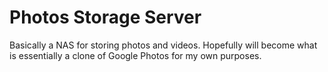 # Photos Storage Server

Basically a NAS for storing photos and videos. Hopefully will become what is essentially a clone of Google Photos for my own purposes.
